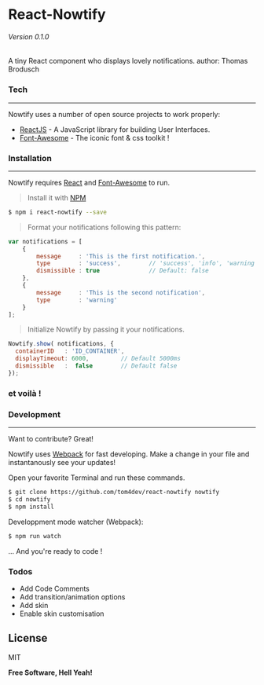 # React-Nowtify
###### Version 0.1.0

A tiny React component who displays lovely notifications.
author: Thomas Brodusch

### Tech
___

Nowtify uses a number of open source projects to work properly:

* [ReactJS](https://facebook.github.io/react/) - A JavaScript library for building User Interfaces.
* [Font-Awesome](http://fontawesome.io/) - The iconic font & css toolkit !


 
### Installation
___

Nowtify requires [React](https://facebook.github.io/react/) and [Font-Awesome](http://fontawesome.io/) to run.

> Install it with [NPM](https://www.npmjs.com/package/react-nowtify)
```sh
$ npm i react-nowtify --save
```

 > Format your notifications following this pattern:
```javascript
var notifications = [
    {
        message     : 'This is the first notification.',
        type        : 'success',        // 'success', 'info', 'warning', 'danger'
        dismissible : true              // Default: false
    },
    {
        message     : 'This is the second notification',
        type        : 'warning'
    } 
];
```

 > Initialize Nowtify by passing it your notifications.
```javascript
Nowtify.show( notifications, {
  containerID   : 'ID_CONTAINER',
  displayTimeout: 6000,         // Default 5000ms
  dismissible   :  false        // Default false
});
```


### et voilà !




### Development
___
Want to contribute? Great!

Nowtify uses [Webpack](https://webpack.github.io/docs/) for fast developing.
Make a change in your file and instantanously see your updates!

Open your favorite Terminal and run these commands.

```sh
$ git clone https://github.com/tom4dev/react-nowtify nowtify
$ cd nowtify
$ npm install
```

Developpment mode watcher (Webpack):
```sh
$ npm run watch
```

... And you're ready to code !

### Todos

 - Add Code Comments
 - Add transition/animation options
 - Add skin
 - Enable skin customisation

License
----

MIT


**Free Software, Hell Yeah!**

[//]: # (These are reference links used in the body of this note and get stripped out when the markdown processor does its job. There is no need to format nicely because it shouldn't be seen. Thanks SO - http://stackoverflow.com/questions/4823468/store-comments-in-markdown-syntax)


 
